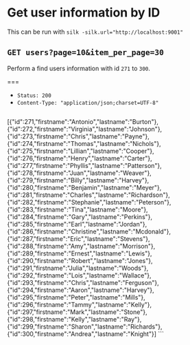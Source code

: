 # Get user information by ID

This can be run with `silk -silk.url="http://localhost:9001"`

## `GET users?page=10&item_per_page=30`

Perform a find users information with id `271` to  `300`.

===

* `Status: 200`
* `Content-Type: "application/json;charset=UTF-8"`
    ```
[{"id":271,"firstname":"Antonio","lastname":"Burton"},{"id":272,"firstname":"Virginia","lastname":"Johnson"},{"id":273,"firstname":"Chris","lastname":"Payne"},{"id":274,"firstname":"Thomas","lastname":"Nichols"},{"id":275,"firstname":"Lillian","lastname":"Cooper"},{"id":276,"firstname":"Henry","lastname":"Carter"},{"id":277,"firstname":"Phyllis","lastname":"Patterson"},{"id":278,"firstname":"Juan","lastname":"Weaver"},{"id":279,"firstname":"Billy","lastname":"Harvey"},{"id":280,"firstname":"Benjamin","lastname":"Meyer"},{"id":281,"firstname":"Charles","lastname":"Richardson"},{"id":282,"firstname":"Stephanie","lastname":"Peterson"},{"id":283,"firstname":"Tina","lastname":"Moore"},{"id":284,"firstname":"Gary","lastname":"Perkins"},{"id":285,"firstname":"Earl","lastname":"Jordan"},{"id":286,"firstname":"Christine","lastname":"Mcdonald"},{"id":287,"firstname":"Eric","lastname":"Stevens"},{"id":288,"firstname":"Amy","lastname":"Morrison"},{"id":289,"firstname":"Ernest","lastname":"Lewis"},{"id":290,"firstname":"Robert","lastname":"Jones"},{"id":291,"firstname":"Julia","lastname":"Woods"},{"id":292,"firstname":"Lois","lastname":"Wallace"},{"id":293,"firstname":"Chris","lastname":"Ferguson"},{"id":294,"firstname":"Aaron","lastname":"Harvey"},{"id":295,"firstname":"Peter","lastname":"Mills"},{"id":296,"firstname":"Tammy","lastname":"Kelly"},{"id":297,"firstname":"Mark","lastname":"Stone"},{"id":298,"firstname":"Kelly","lastname":"Ray"},{"id":299,"firstname":"Sharon","lastname":"Richards"},{"id":300,"firstname":"Andrea","lastname":"Knight"}]
    ```